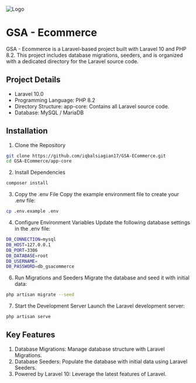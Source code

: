 
![Logo](https://gsacommerce.com/assets/frontend/image/gsa-logo.svg)

# GSA - Ecommerce

GSA - Ecommerce is a Laravel-based project built with Laravel 10 and PHP 8.2. This project includes database migrations, seeders, and is organized with a dedicated directory for the Laravel source code.






## Project Details

 - Laravel 10.0
 - Programming Language: PHP 8.2
 - Directory Structure: app-core: Contains all Laravel source code.
 - Database: MySQL / MariaDB


## Installation

1. Clone the Repository

```bash
git clone https://github.com/iqbalsiagian17/GSA-ECommerce.git
cd GSA-ECommerce/app-core
```


2. Install Dependencies

```bash
composer install
```


3. Copy the .env File Copy the example environment file to create your .env file:

```bash
cp .env.example .env
```


4. Configure Environment Variables Update the following database settings in the .env file:

```bash
DB_CONNECTION=mysql
DB_HOST=127.0.0.1
DB_PORT=3306
DB_DATABASE=root
DB_USERNAME=
DB_PASSWORD=db_gsacommerce
```


6. Run Migrations and Seeders Migrate the database and seed it with initial data:

```bash
php artisan migrate --seed
```

7. Start the Development Server Launch the Laravel development server:

```bash
php artisan serve
```





## Key Features

1. Database Migrations: Manage database structure with Laravel Migrations.
2. Database Seeders: Populate the database with initial data using Laravel Seeders.
3. Powered by Laravel 10: Leverage the latest features of Laravel.

